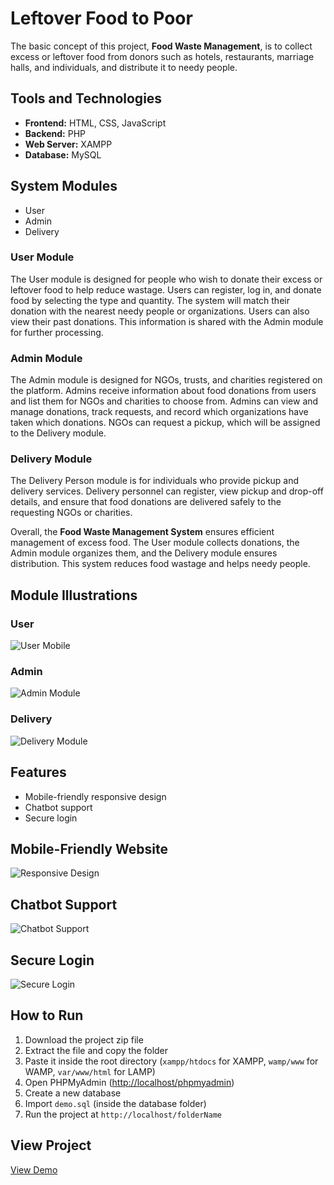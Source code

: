 <!DOCTYPE html>
<html lang="en">
<head>
  <meta charset="UTF-8">
  <meta name="viewport" content="width=device-width, initial-scale=1.0">
  <title>Leftover Food to Poor - Food Waste Management</title>
</head>
<body>

<h1>Leftover Food to Poor</h1>
<!-- <img src="img/coverimage.jpeg" alt="Cover Image"> -->

<p>
  The basic concept of this project, <b>Food Waste Management</b>, is to collect excess or leftover food from donors such as hotels, restaurants, marriage halls, and individuals, and distribute it to needy people.
</p>

<h2>Tools and Technologies</h2>
<ul>
  <li><b>Frontend:</b> HTML, CSS, JavaScript</li>
  <li><b>Backend:</b> PHP</li>
  <li><b>Web Server:</b> XAMPP</li>
  <li><b>Database:</b> MySQL</li>
</ul>

<h2>System Modules</h2>
<ul>
  <li>User</li>
  <li>Admin</li>
  <li>Delivery</li>
</ul>

<h3>User Module</h3>
<p>
  The User module is designed for people who wish to donate their excess or leftover food to help reduce wastage. 
  Users can register, log in, and donate food by selecting the type and quantity. The system will match their donation with the nearest needy people or organizations. 
  Users can also view their past donations. This information is shared with the Admin module for further processing.
</p>

<h3>Admin Module</h3>
<p>
  The Admin module is designed for NGOs, trusts, and charities registered on the platform. 
  Admins receive information about food donations from users and list them for NGOs and charities to choose from. 
  Admins can view and manage donations, track requests, and record which organizations have taken which donations. 
  NGOs can request a pickup, which will be assigned to the Delivery module.
</p>

<h3>Delivery Module</h3>
<p>
  The Delivery Person module is for individuals who provide pickup and delivery services. 
  Delivery personnel can register, view pickup and drop-off details, and ensure that food donations are delivered safely to the requesting NGOs or charities.
</p>

<p>
  Overall, the <b>Food Waste Management System</b> ensures efficient management of excess food. 
  The User module collects donations, the Admin module organizes them, and the Delivery module ensures distribution. 
  This system reduces food wastage and helps needy people.
</p>

<h2>Module Illustrations</h2>
<h3>User</h3>
<!-- <img src="img/User-module.jpg" alt="User Module"> -->
<img src="img/mobile.jpg" alt="User Mobile">

<h3>Admin</h3>
<img src="img/Admin.jpg" alt="Admin Module">

<h3>Delivery</h3>
<img src="img/Delivery_module.jpg" alt="Delivery Module">

<h2>Features</h2>
<ul>
  <li>Mobile-friendly responsive design</li>
  <li>Chatbot support</li>
  <li>Secure login</li>
</ul>

<h2>Mobile-Friendly Website</h2>
<img src="img/responsive.gif" alt="Responsive Design">

<h2>Chatbot Support</h2>
<img src="img/chatbotsupport.jpg" alt="Chatbot Support">

<h2>Secure Login</h2>
<img src="img/hash-flow.png" alt="Secure Login">

<h2>How to Run</h2>
<ol>
  <li>Download the project zip file</li>
  <li>Extract the file and copy the folder</li>
  <li>Paste it inside the root directory (<code>xampp/htdocs</code> for XAMPP, <code>wamp/www</code> for WAMP, <code>var/www/html</code> for LAMP)</li>
  <li>Open PHPMyAdmin (<a href="http://localhost/phpmyadmin">http://localhost/phpmyadmin</a>)</li>
  <li>Create a new database</li>
  <li>Import <code>demo.sql</code> (inside the database folder)</li>
  <li>Run the project at <code>http://localhost/folderName</code></li>
</ol>

<h2>View Project</h2>
<a href="https://krishna-045.github.io/food-donate/index.html" target="_blank">View Demo</a>

</body>
</html>